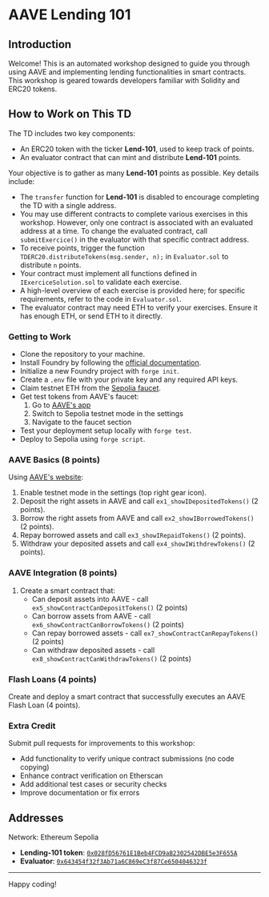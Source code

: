 # AAVE Lending 101

## Introduction
Welcome! This is an automated workshop designed to guide you through using AAVE and implementing lending functionalities in smart contracts. This workshop is geared towards developers familiar with Solidity and ERC20 tokens.

## How to Work on This TD
The TD includes two key components:
- An ERC20 token with the ticker **Lend-101**, used to keep track of points.
- An evaluator contract that can mint and distribute **Lend-101** points.

Your objective is to gather as many **Lend-101** points as possible. Key details include:
- The `transfer` function for **Lend-101** is disabled to encourage completing the TD with a single address.
- You may use different contracts to complete various exercises in this workshop. However, only one contract is associated with an evaluated address at a time. To change the evaluated contract, call `submitExercice()` in the evaluator with that specific contract address.
- To receive points, trigger the function `TDERC20.distributeTokens(msg.sender, n);` in `Evaluator.sol` to distribute `n` points.
- Your contract must implement all functions defined in `IExerciceSolution.sol` to validate each exercise.
- A high-level overview of each exercise is provided here; for specific requirements, refer to the code in `Evaluator.sol`.
- The evaluator contract may need ETH to verify your exercises. Ensure it has enough ETH, or send ETH to it directly.

### Getting to Work
- Clone the repository to your machine.
- Install Foundry by following the [official documentation](https://book.getfoundry.sh/getting-started/installation).
- Initialize a new Foundry project with `forge init`.
- Create a `.env` file with your private key and any required API keys.
- Claim testnet ETH from the [Sepolia faucet](https://sepoliafaucet.com/).
- Get test tokens from AAVE's faucet:
  1. Go to [AAVE's app](https://app.aave.com/)
  2. Switch to Sepolia testnet mode in the settings
  3. Navigate to the faucet section
- Test your deployment setup locally with `forge test`.
- Deploy to Sepolia using `forge script`.

### AAVE Basics (8 points)
Using [AAVE's website](https://app.aave.com/):
1. Enable testnet mode in the settings (top right gear icon).
2. Deposit the right assets in AAVE and call `ex1_showIDepositedTokens()` (2 points).
3. Borrow the right assets from AAVE and call `ex2_showIBorrowedTokens()` (2 points).
4. Repay borrowed assets and call `ex3_showIRepaidTokens()` (2 points).
5. Withdraw your deposited assets and call `ex4_showIWithdrewTokens()` (2 points).

### AAVE Integration (8 points)
1. Create a smart contract that:
   - Can deposit assets into AAVE - call `ex5_showContractCanDepositTokens()` (2 points)
   - Can borrow assets from AAVE - call `ex6_showContractCanBorrowTokens()` (2 points)
   - Can repay borrowed assets - call `ex7_showContractCanRepayTokens()` (2 points)
   - Can withdraw deposited assets - call `ex8_showContractCanWithdrawTokens()` (2 points)

### Flash Loans (4 points)
Create and deploy a smart contract that successfully executes an AAVE Flash Loan (4 points).

### Extra Credit
Submit pull requests for improvements to this workshop:
- Add functionality to verify unique contract submissions (no code copying)
- Enhance contract verification on Etherscan
- Add additional test cases or security checks
- Improve documentation or fix errors

## Addresses
Network: Ethereum Sepolia
- **Lending-101 token**: [`0x028fD56761E1Beb4FCD9aB2302542DBE5e3F655A`](https://sepolia.etherscan.io/address/0x028fD56761E1Beb4FCD9aB2302542DBE5e3F655A)
- **Evaluator**: [`0x643454f32f3Ab71a6C869eC3f87Ce6504046323f`](https://sepolia.etherscan.io/address/0x643454f32f3Ab71a6C869eC3f87Ce6504046323f)

---
Happy coding!
